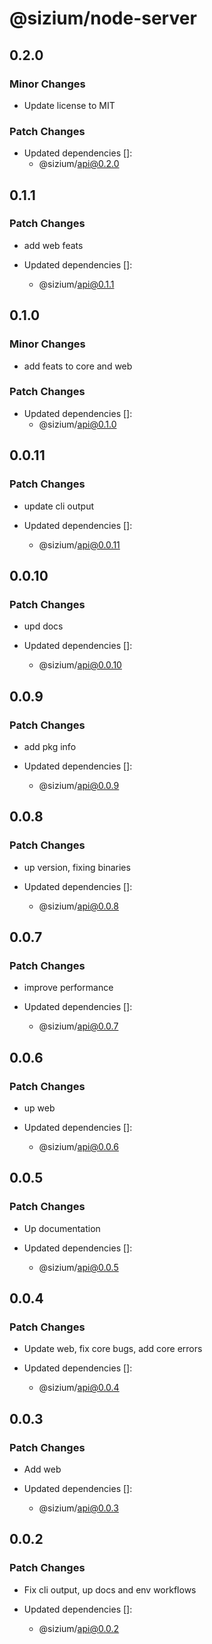 # @sizium/node-server

## 0.2.0

### Minor Changes

- Update license to MIT

### Patch Changes

- Updated dependencies []:
  - @sizium/api@0.2.0

## 0.1.1

### Patch Changes

- add web feats

- Updated dependencies []:
  - @sizium/api@0.1.1

## 0.1.0

### Minor Changes

- add feats to core and web

### Patch Changes

- Updated dependencies []:
  - @sizium/api@0.1.0

## 0.0.11

### Patch Changes

- update cli output

- Updated dependencies []:
  - @sizium/api@0.0.11

## 0.0.10

### Patch Changes

- upd docs

- Updated dependencies []:
  - @sizium/api@0.0.10

## 0.0.9

### Patch Changes

- add pkg info

- Updated dependencies []:
  - @sizium/api@0.0.9

## 0.0.8

### Patch Changes

- up version, fixing binaries

- Updated dependencies []:
  - @sizium/api@0.0.8

## 0.0.7

### Patch Changes

- improve performance

- Updated dependencies []:
  - @sizium/api@0.0.7

## 0.0.6

### Patch Changes

- up web

- Updated dependencies []:
  - @sizium/api@0.0.6

## 0.0.5

### Patch Changes

- Up documentation

- Updated dependencies []:
  - @sizium/api@0.0.5

## 0.0.4

### Patch Changes

- Update web, fix core bugs, add core errors

- Updated dependencies []:
  - @sizium/api@0.0.4

## 0.0.3

### Patch Changes

- Add web

- Updated dependencies []:
  - @sizium/api@0.0.3

## 0.0.2

### Patch Changes

- Fix cli output, up docs and env workflows

- Updated dependencies []:
  - @sizium/api@0.0.2
